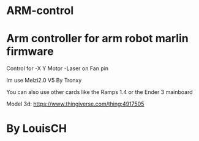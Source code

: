 # ARM-control
# Arm controller for arm robot marlin firmware
 

Control for
-X Y Motor 
-Laser on Fan pin 

Im use Melzi2.0 V5 By Tronxy 

You can also use other cards like the Ramps 1.4 or the Ender 3 mainboard


Model 3d: https://www.thingiverse.com/thing:4917505

# By LouisCH
